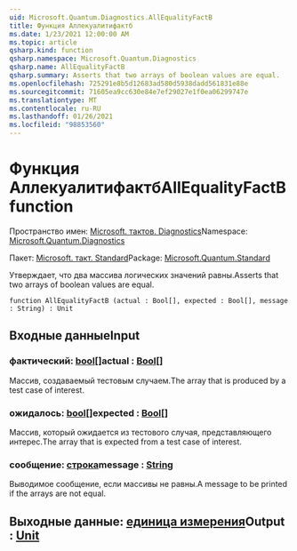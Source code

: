 ```yaml
---
uid: Microsoft.Quantum.Diagnostics.AllEqualityFactB
title: Функция Аллекуалитифактб
ms.date: 1/23/2021 12:00:00 AM
ms.topic: article
qsharp.kind: function
qsharp.namespace: Microsoft.Quantum.Diagnostics
qsharp.name: AllEqualityFactB
qsharp.summary: Asserts that two arrays of boolean values are equal.
ms.openlocfilehash: 725291e8b5d12683ad580d5938dadd561831e88e
ms.sourcegitcommit: 71605ea9cc630e84e7ef29027e1f0ea06299747e
ms.translationtype: MT
ms.contentlocale: ru-RU
ms.lasthandoff: 01/26/2021
ms.locfileid: "98853560"
---
```

# <a name="allequalityfactb-function"></a><span data-ttu-id="963c5-102">Функция Аллекуалитифактб</span><span class="sxs-lookup"><span data-stu-id="963c5-102">AllEqualityFactB function</span></span>

<span data-ttu-id="963c5-103">Пространство имен: [Microsoft. тактов. Diagnostics](xref:Microsoft.Quantum.Diagnostics)</span><span class="sxs-lookup"><span data-stu-id="963c5-103">Namespace: [Microsoft.Quantum.Diagnostics](xref:Microsoft.Quantum.Diagnostics)</span></span>

<span data-ttu-id="963c5-104">Пакет: [Microsoft. такт. Standard](https://nuget.org/packages/Microsoft.Quantum.Standard)</span><span class="sxs-lookup"><span data-stu-id="963c5-104">Package: [Microsoft.Quantum.Standard](https://nuget.org/packages/Microsoft.Quantum.Standard)</span></span>


<span data-ttu-id="963c5-105">Утверждает, что два массива логических значений равны.</span><span class="sxs-lookup"><span data-stu-id="963c5-105">Asserts that two arrays of boolean values are equal.</span></span>

```qsharp
function AllEqualityFactB (actual : Bool[], expected : Bool[], message : String) : Unit
```


## <a name="input"></a><span data-ttu-id="963c5-106">Входные данные</span><span class="sxs-lookup"><span data-stu-id="963c5-106">Input</span></span>

### <a name="actual--bool"></a><span data-ttu-id="963c5-107">фактический: [bool](xref:microsoft.quantum.lang-ref.bool)[]</span><span class="sxs-lookup"><span data-stu-id="963c5-107">actual : [Bool](xref:microsoft.quantum.lang-ref.bool)[]</span></span>

<span data-ttu-id="963c5-108">Массив, создаваемый тестовым случаем.</span><span class="sxs-lookup"><span data-stu-id="963c5-108">The array that is produced by a test case of interest.</span></span>


### <a name="expected--bool"></a><span data-ttu-id="963c5-109">ожидалось: [bool](xref:microsoft.quantum.lang-ref.bool)[]</span><span class="sxs-lookup"><span data-stu-id="963c5-109">expected : [Bool](xref:microsoft.quantum.lang-ref.bool)[]</span></span>

<span data-ttu-id="963c5-110">Массив, который ожидается из тестового случая, представляющего интерес.</span><span class="sxs-lookup"><span data-stu-id="963c5-110">The array that is expected from a test case of interest.</span></span>


### <a name="message--string"></a><span data-ttu-id="963c5-111">сообщение: [строка](xref:microsoft.quantum.lang-ref.string)</span><span class="sxs-lookup"><span data-stu-id="963c5-111">message : [String](xref:microsoft.quantum.lang-ref.string)</span></span>

<span data-ttu-id="963c5-112">Выводимое сообщение, если массивы не равны.</span><span class="sxs-lookup"><span data-stu-id="963c5-112">A message to be printed if the arrays are not equal.</span></span>



## <a name="output--unit"></a><span data-ttu-id="963c5-113">Выходные данные: [единица измерения](xref:microsoft.quantum.lang-ref.unit)</span><span class="sxs-lookup"><span data-stu-id="963c5-113">Output : [Unit](xref:microsoft.quantum.lang-ref.unit)</span></span>

